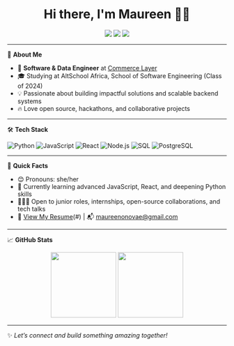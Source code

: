 <h1 align="center">Hi there, I'm Maureen 👋🏾</h1>
<p align="center">
  <a href="mailto:maureenonovae@gmail.com"><img src="https://img.shields.io/badge/Email-D14836?style=for-the-badge&logo=gmail&logoColor=white"/></a>
  <a href="https://www.linkedin.com/in/onovae/"><img src="https://img.shields.io/badge/LinkedIn-0A66C2?style=for-the-badge&logo=linkedin&logoColor=white"/></a>
  <a href="https://altschoolafrica.com/schools/engineering"><img src="https://img.shields.io/badge/AltSchool%20Africa-6773E5?style=for-the-badge"/></a>
</p>

---

🌟 **About Me**

- 🏢 **Software & Data Engineer** at [Commerce Layer](https://www.cecureintell.com)
- 🎓 Studying at AltSchool Africa, School of Software Engineering (Class of 2024)
- 💡 Passionate about building impactful solutions and scalable backend systems
- 🔥 Love open source, hackathons, and collaborative projects

---

🛠️ **Tech Stack**

![Python](https://img.shields.io/badge/-Python-3776AB?style=flat-square&logo=python&logoColor=white)
![JavaScript](https://img.shields.io/badge/-JavaScript-F7DF1E?style=flat-square&logo=javascript&logoColor=black)
![React](https://img.shields.io/badge/-React-61DAFB?style=flat-square&logo=react&logoColor=black)
![Node.js](https://img.shields.io/badge/-Node.js-339933?style=flat-square&logo=node.js&logoColor=white)
![SQL](https://img.shields.io/badge/-SQL-4479A1?style=flat-square&logo=postgresql&logoColor=white)
![PostgreSQL](https://img.shields.io/badge/-PostgreSQL-336791?style=flat-square&logo=postgresql&logoColor=white)

---

🚀 **Quick Facts**

- 😊 Pronouns: she/her
- 🌱 Currently learning advanced JavaScript, React, and deepening Python skills
- 👩🏾‍💻 Open to junior roles, internships, open-source collaborations, and tech talks
- 📄 [View My Resume](https://drive.google.com/file/d/1hIjlVZMSWf3iRopIxxlslNsTevTWbCZW/view?usp=sharing)(#) | 📬 maureenonovae@gmail.com

---

📈 **GitHub Stats**

<p align="center">
  <img src="https://github-readme-stats.vercel.app/api?username=Onovae&show_icons=true&theme=radical&hide_border=true" height="150"/>
  <img src="https://github-readme-stats.vercel.app/api/top-langs/?username=Onovae&layout=compact&theme=radical&hide_border=true" height="150"/>
</p>

---

✨ *Let’s connect and build something amazing together!*
